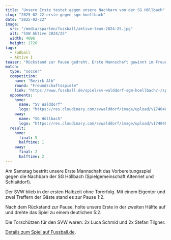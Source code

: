 ```yaml
---
title: "Unsere Erste testet gegen unsere Nachbarn von der SG Höllbach"
slug: "2025-02-22-erste-gegen-sgm-hoellbach"
date: "2025-02-22"
image:
  src: "/media/sparten/fussball/aktive-team-2024-25.jpg"
  alt: "SVW Aktive 2024/25"
  width: 4096
  height: 2726
tags:
  - Fußball
  - Aktive I
teaser: "Rückstand zur Pause gedreht. Erste Mannschaft gewinnt im Freundschaftsspiel gegen die Nachbarn aus Altenriet und Schlaitdorf."
match:
  type: "soccer"
  competition:
    name: "Bezirk Alb"
    round: "Freundschaftsspiele"
    link: "https://www.fussball.de/spiel/sv-walddorf-sgm-hoellbach/-/spiel/02R91P2N3G000000VS5489B4VVGT3US0#!/"
  opponents:
    home:
      name: "SV Walddorf"
      logo: "https://res.cloudinary.com/svwalddorf/image/upload/v1740483452/sv-walddorf-2023_lzzoea.png"
    away:
      name: "SG Höllbach"
      logo: "https://res.cloudinary.com/svwalddorf/image/upload/v1740483779/SGM_H%C3%B6llbach_itdhgy.png"
  result:
    home:
      final: 5
      halftime: 1
    away:
      final: 2
      halftime: 2
---
```

Am Samstag bestritt unsere Erste Mannschaft das Vorbereitungsspiel gegen die Nachbarn der SG Höllbach (Spielgemeinschaft Altenriet und Schlaitdorf).

Der SVW blieb in der ersten Halbzeit ohne Torerfolg. Mit einem Eigentor und zwei Treffern der Gäste stand es zur Pause 1:2.

Nach dem Rückstand zur Pause, holte unsere Erste in der zweiten Hälfte auf und drehte das Spiel zu einem deutlichen 5:2.

Die Torschützen für den SVW waren: 2x Luca Schmid und 2x Stefan Tilgner.

[Details zum Spiel auf Fussball.de](https://www.fussball.de/spiel/sv-walddorf-sgm-hoellbach/-/spiel/02R91P2N3G000000VS5489B4VVGT3US0#!/).

